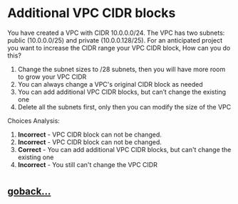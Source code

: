 # Additional VPC CIDR blocks

You have created a VPC with CIDR 10.0.0.0/24. The VPC has two subnets: public (10.0.0.0/25) and private (10.0.0.128/25). For an anticipated project you want to increase the CIDR range your VPC CIDR block, How can you do this?

1. Change the subnet sizes to /28 subnets, then you will have more room to grow your VPC CIDR
2. You can always change a VPC's original CIDR block as needed
3. You can add additional VPC CIDR blocks, but can’t change the existing one
4. Delete all the subnets first, only then you can modify the size of the VPC

Choices Analysis:
1. **Incorrect** - VPC CIDR block can not be changed. 
2. **Incorrect** - VPC CIDR block can not be changed. 
3. **Correct** - You can add additional VPC CIDR blocks, but can't change the existing one
4. **Incorrect** - You still can't change the VPC CIDR
#
## [goback...](./index.md)